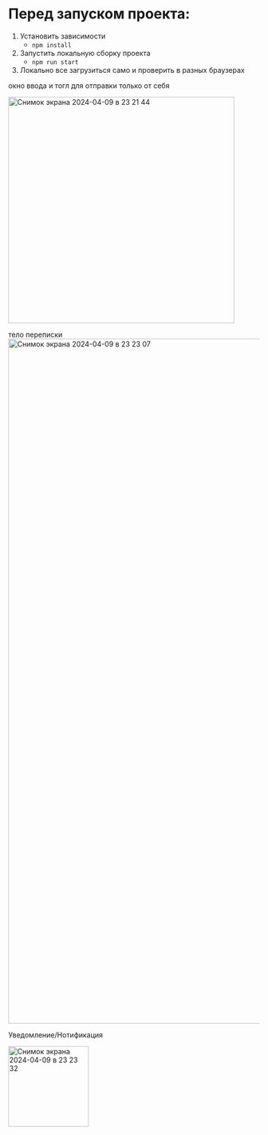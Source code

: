 # Перед запуском проекта:
1.  Установить зависимости
    - `npm install`
2.  Запустить локальную сборку проекта 
    - `npm run start`
3. Локально все загрузиться само и проверить в разных браузерах 

окно ввода  и тогл для отправки только от себя

<img width="453" alt="Снимок экрана 2024-04-09 в 23 21 44" src="https://github.com/Sypo4ek/chat/assets/146721404/602208e5-f01a-464a-a62b-2d0b93f686ac">


тело переписки 
<img width="1370" alt="Снимок экрана 2024-04-09 в 23 23 07" src="https://github.com/Sypo4ek/chat/assets/146721404/64500a2c-d5d4-4807-984a-bf308bf429f7">


Уведомление/Нотификация

<img width="161" alt="Снимок экрана 2024-04-09 в 23 23 32" src="https://github.com/Sypo4ek/chat/assets/146721404/88bf065e-c2e0-45fd-81f1-57ff826ef502">

